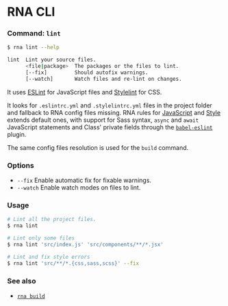 # RNA CLI

### Command: `lint`

```sh
$ rna lint --help

lint  Lint your source files.
      <file|package>  The packages or the files to lint.
      [--fix]         Should autofix warnings.
      [--watch]       Watch files and re-lint on changes.
```

It uses [ESLint](https://eslint.org/) for JavaScript files and [Stylelint](https://stylelint.io/) for CSS.

It looks for `.eslintrc.yml` and `.stylelintrc.yml` files in the project folder and fallback to RNA config files missing. RNA rules for [JavaScript](../../.eslintrc.yml) and [Style](../../.stylelint.yml) extends default ones, with support for Sass syntax, `async` and `await` JavaScript statements and Class' private fields through the [`babel-eslint`](https://github.com/babel/babel-eslint) plugin.

The same config files resolution is used for the `build` command.

### Options

* `--fix` Enable automatic fix for fixable warnings.
* `--watch` Enable watch modes on files to lint.

### Usage
```sh
# Lint all the project files.
$ rna lint

# Lint only some files
$ rna lint 'src/index.js' 'src/components/**/*.jsx'

# Lint and fix style errors
$ rna lint 'src/**/*.{css,sass,scss}' --fix
```

### See also

* [`rna build`](../build/)
